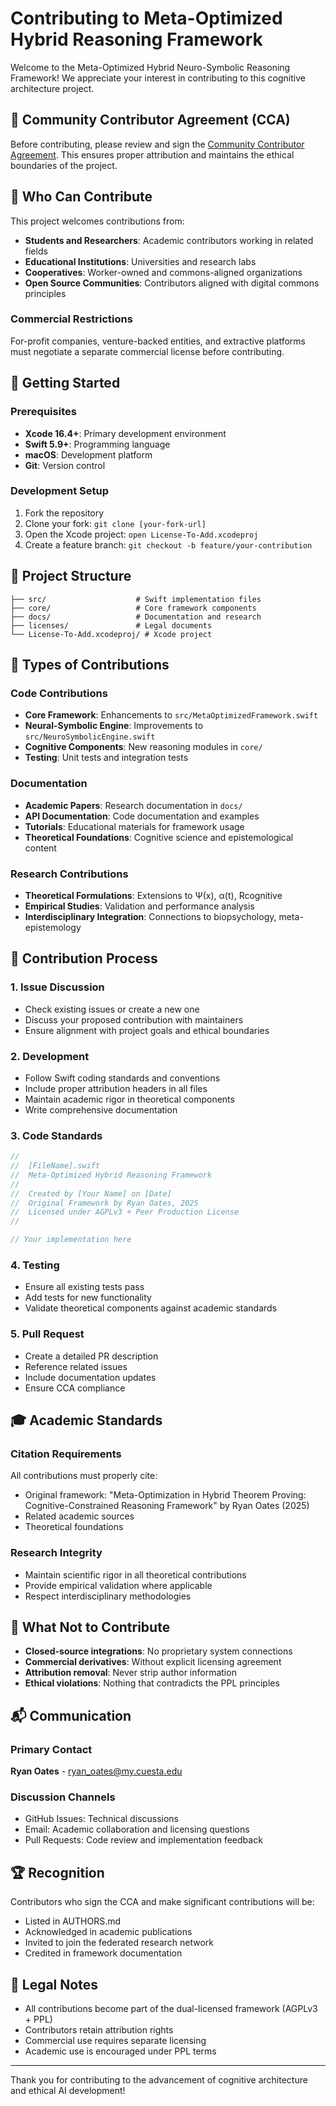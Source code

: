 # Contributing to Meta-Optimized Hybrid Reasoning Framework

Welcome to the Meta-Optimized Hybrid Neuro-Symbolic Reasoning Framework! We appreciate your interest in contributing to this cognitive architecture project.

## 🤝 Community Contributor Agreement (CCA)

Before contributing, please review and sign the [Community Contributor Agreement](../licenses/community_contributor_agreement.md). This ensures proper attribution and maintains the ethical boundaries of the project.

## 🎯 Who Can Contribute

This project welcomes contributions from:
- **Students and Researchers**: Academic contributors working in related fields
- **Educational Institutions**: Universities and research labs
- **Cooperatives**: Worker-owned and commons-aligned organizations
- **Open Source Communities**: Contributors aligned with digital commons principles

### Commercial Restrictions
For-profit companies, venture-backed entities, and extractive platforms must negotiate a separate commercial license before contributing.

## 🚀 Getting Started

### Prerequisites
- **Xcode 16.4+**: Primary development environment
- **Swift 5.9+**: Programming language
- **macOS**: Development platform
- **Git**: Version control

### Development Setup
1. Fork the repository
2. Clone your fork: `git clone [your-fork-url]`
3. Open the Xcode project: `open License-To-Add.xcodeproj`
4. Create a feature branch: `git checkout -b feature/your-contribution`

## 📁 Project Structure

```
├── src/                    # Swift implementation files
├── core/                   # Core framework components
├── docs/                   # Documentation and research
├── licenses/               # Legal documents
└── License-To-Add.xcodeproj/ # Xcode project
```

## 🔧 Types of Contributions

### Code Contributions
- **Core Framework**: Enhancements to `src/MetaOptimizedFramework.swift`
- **Neural-Symbolic Engine**: Improvements to `src/NeuroSymbolicEngine.swift`
- **Cognitive Components**: New reasoning modules in `core/`
- **Testing**: Unit tests and integration tests

### Documentation
- **Academic Papers**: Research documentation in `docs/`
- **API Documentation**: Code documentation and examples
- **Tutorials**: Educational materials for framework usage
- **Theoretical Foundations**: Cognitive science and epistemological content

### Research Contributions
- **Theoretical Formulations**: Extensions to Ψ(x), α(t), Rcognitive
- **Empirical Studies**: Validation and performance analysis
- **Interdisciplinary Integration**: Connections to biopsychology, meta-epistemology

## 📝 Contribution Process

### 1. Issue Discussion
- Check existing issues or create a new one
- Discuss your proposed contribution with maintainers
- Ensure alignment with project goals and ethical boundaries

### 2. Development
- Follow Swift coding standards and conventions
- Include proper attribution headers in all files
- Maintain academic rigor in theoretical components
- Write comprehensive documentation

### 3. Code Standards
```swift
//
//  [FileName].swift
//  Meta-Optimized Hybrid Reasoning Framework
//
//  Created by [Your Name] on [Date]
//  Original Framework by Ryan Oates, 2025
//  Licensed under AGPLv3 + Peer Production License
//

// Your implementation here
```

### 4. Testing
- Ensure all existing tests pass
- Add tests for new functionality
- Validate theoretical components against academic standards

### 5. Pull Request
- Create a detailed PR description
- Reference related issues
- Include documentation updates
- Ensure CCA compliance

## 🎓 Academic Standards

### Citation Requirements
All contributions must properly cite:
- Original framework: "Meta-Optimization in Hybrid Theorem Proving: Cognitive-Constrained Reasoning Framework" by Ryan Oates (2025)
- Related academic sources
- Theoretical foundations

### Research Integrity
- Maintain scientific rigor in all theoretical contributions
- Provide empirical validation where applicable
- Respect interdisciplinary methodologies

## 🚫 What Not to Contribute

- **Closed-source integrations**: No proprietary system connections
- **Commercial derivatives**: Without explicit licensing agreement
- **Attribution removal**: Never strip author information
- **Ethical violations**: Nothing that contradicts the PPL principles

## 📬 Communication

### Primary Contact
**Ryan Oates** - ryan_oates@my.cuesta.edu

### Discussion Channels
- GitHub Issues: Technical discussions
- Email: Academic collaboration and licensing questions
- Pull Requests: Code review and implementation feedback

## 🏆 Recognition

Contributors who sign the CCA and make significant contributions will be:
- Listed in AUTHORS.md
- Acknowledged in academic publications
- Invited to join the federated research network
- Credited in framework documentation

## 📄 Legal Notes

- All contributions become part of the dual-licensed framework (AGPLv3 + PPL)
- Contributors retain attribution rights
- Commercial use requires separate licensing
- Academic use is encouraged under PPL terms

---

Thank you for contributing to the advancement of cognitive architecture and ethical AI development!